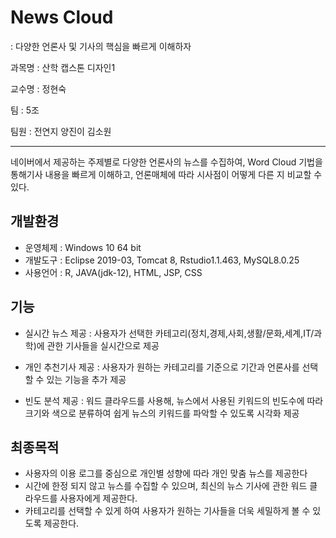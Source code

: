 # News Cloud
: 다양한 언론사 및 기사의 핵심을 빠르게 이해하자


과목명 : 산학 캡스톤 디자인1 

교수명 : 정현숙

팀 : 5조 

팀원 : 전연지 양진이 김소원

***

네이버에서 제공하는 주제별로 다양한 언론사의 뉴스를 수집하여, 
Word Cloud 기법을 통해기사 내용을 빠르게 이해하고,
언론매체에 따라 시사점이 어떻게 다른 지 비교할 수 있다.

## 개발환경
- 운영체제 : Windows 10 64 bit
- 개발도구 : Eclipse 2019-03, Tomcat 8, Rstudio1.1.463, MySQL8.0.25
- 사용언어 : R, JAVA(jdk-12), HTML, JSP, CSS

## 기능
- 실시간 뉴스 제공
: 사용자가 선택한 카테고리(정치,경제,사회,생활/문화,세계,IT/과학)에 관한 기사들을 
실시간으로 제공

- 개인 추천기사 제공
: 사용자가 원하는 카테고리를 기준으로 기간과 
언론사를 선택할 수 있는 기능을 추가 제공

- 빈도 분석 제공
: 워드 클라우드를 사용해, 
뉴스에서 사용된 키워드의 빈도수에 따라 크기와 
색으로 분류하여 쉽게 뉴스의 키워드를 파악할 수 있도록 시각화 제공

## 최종목적
- 사용자의 이용 로그를 중심으로 개인별 성향에 따라 개인 맞춤 뉴스를 제공한다
- 시간에 한정 되지 않고 뉴스를 수집할 수 있으며, 최신의 뉴스 기사에 관한 워드 클라우드를 사용자에게 제공한다.
- 카테고리를 선택할 수 있게 하여 사용자가 원하는 기사들을 더욱 세밀하게 볼 수 있도록 제공한다.



